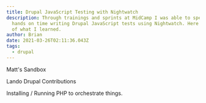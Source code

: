 ```yaml
---
title: Drupal JavaScript Testing with Nightwatch
description: Through trainings and sprints at MidCamp I was able to spend some
  hands on time writing Drupal JavaScript tests using Nightwatch. Here's a recap
  of what I learned.
author: Brian
date: 2021-03-26T02:11:36.043Z
tags:
  - drupal
---
```

Matt's Sandbox

Lando Drupal Contributions

Installing / Running PHP to orchestrate things.